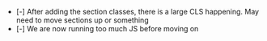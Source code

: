 - [-] After adding the section classes, there is a large CLS happening. May need to move sections up or something
- [-] We are now running too much JS before moving on